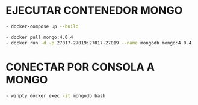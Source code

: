 # EJECUTAR CONTENEDOR MONGO

```bash
- docker-compose up --build
```

```bash
- docker pull mongo:4.0.4
- docker run -d -p 27017-27019:27017-27019 --name mongodb mongo:4.0.4
```

# CONECTAR POR CONSOLA A MONGO

```bash
- winpty docker exec -it mongodb bash
```
